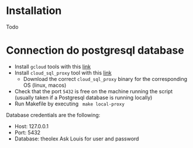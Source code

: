 # Installation

Todo

# Connection do postgresql database

- Install <code>gcloud</code> tools with this [link](https://cloud.google.com/sdk/docs/#install_the_latest_cloud_sdk_version)
- Install <code>cloud_sql_proxy</code> tool with this [link](https://cloud.google.com/sql/docs/postgres/quickstart-proxy-test)
  - Download the correct <code>cloud_sql_proxy</code> binary for the corresponding OS (linux, macos)
- Check that the port <code>5432</code> is free on the machine running the script (usually taken if a Postgresql database is running locally)
- Run Makefile by executing <code> make local-proxy </code>


Database credentials are the following:

- Host: 127.0.0.1
- Port: 5432
- Database: theolex
Ask Louis for user and password